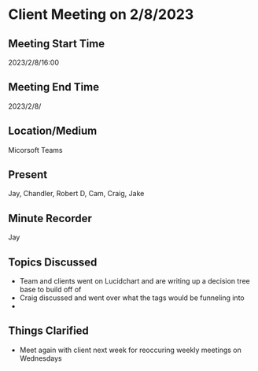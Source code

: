 # Client Meeting on 2/8/2023

## Meeting Start Time

2023/2/8/16:00

## Meeting End Time

2023/2/8/

## Location/Medium

Micorsoft Teams

## Present

Jay, Chandler, Robert D, Cam, Craig, Jake

## Minute Recorder

Jay

## Topics Discussed

* Team and clients went on Lucidchart and are writing up a decision tree base to build off of
* Craig discussed and went over what the tags would be funneling into
* 

## Things Clarified

* Meet again with client next week for reoccuring weekly meetings on Wednesdays
